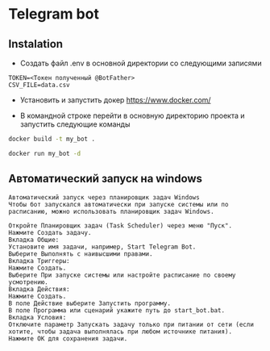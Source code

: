 # Telegram bot

## Instalation

* Создать файл .env в основной директории со следующими записями

```text
TOKEN=<Токен полученный @BotFather>
CSV_FILE=data.csv
```

* Установить и запустить докер https://www.docker.com/

* В командной строке перейти в основную директорию проекта и запустить следующие команды

```sh
docker build -t my_bot .

docker run my_bot -d
```

## Автоматический запуск на windows

```text
Автоматический запуск через планировщик задач Windows
Чтобы бот запускался автоматически при запуске системы или по расписанию, можно использовать планировщик задач Windows.

Откройте Планировщик задач (Task Scheduler) через меню "Пуск".
Нажмите Создать задачу.
Вкладка Общие:
Установите имя задачи, например, Start Telegram Bot.
Выберите Выполнять с наивысшими правами.
Вкладка Триггеры:
Нажмите Создать.
Выберите При запуске системы или настройте расписание по своему усмотрению.
Вкладка Действия:
Нажмите Создать.
В поле Действие выберите Запустить программу.
В поле Программа или сценарий укажите путь до start_bot.bat.
Вкладка Условия:
Отключите параметр Запускать задачу только при питании от сети (если хотите, чтобы задача выполнялась при любом источнике питания).
Нажмите ОК для сохранения задачи.
```